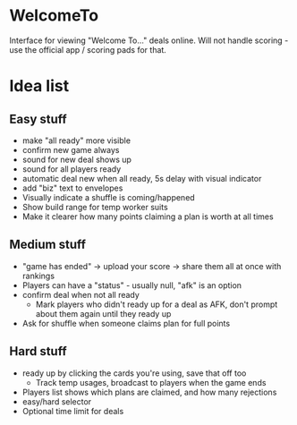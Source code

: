 # WelcomeTo
Interface for viewing "Welcome To..." deals online. Will not handle scoring - use the official app / scoring pads for that.

# Idea list

## Easy stuff
- make "all ready" more visible
- confirm new game always
- sound for new deal shows up
- sound for all players ready
- automatic deal new when all ready, 5s delay with visual indicator
- add "biz" text to envelopes
- Visually indicate a shuffle is coming/happened
- Show build range for temp worker suits
- Make it clearer how many points claiming a plan is worth at all times

## Medium stuff
- "game has ended" -> upload your score -> share them all at once with rankings
- Players can have a "status" - usually null, "afk" is an option
- confirm deal when not all ready
  - Mark players who didn't ready up for a deal as AFK, don't prompt about them again until they ready up
- Ask for shuffle when someone claims plan for full points

## Hard stuff
- ready up by clicking the cards you're using, save that off too
  - Track temp usages, broadcast to players when the game ends
- Players list shows which plans are claimed, and how many rejections
- easy/hard selector
- Optional time limit for deals
